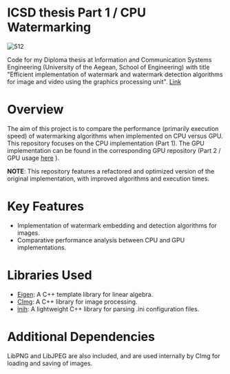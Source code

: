 # ICSD thesis Part 1 / CPU Watermarking

![512](https://github.com/user-attachments/assets/02298937-2406-409b-8ed6-32d783ea8710)

Code for my Diploma thesis at Information and Communication Systems Engineering (University of the Aegean, School of Engineering) with title "Efficient implementation of watermark and watermark detection algorithms for image and video using the graphics processing unit". [Link](https://hellanicus.lib.aegean.gr/handle/11610/19672)


# Overview

The aim of this project is to compare the performance (primarily execution speed) of watermarking algorithms when implemented on CPU versus GPU. This repository focuses on the CPU implementation (Part 1). The GPU implementation can be found in the corresponding GPU repository (Part 2 / GPU usage [here](https://github.com/kar-dim/Watermarking-GPU) ). 

**NOTE**: This repository features a refactored and optimized version of the original implementation, with improved algorithms and execution times.

# Key Features

- Implementation of watermark embedding and detection algorithms for images.
- Comparative performance analysis between CPU and GPU implementations.

# Libraries Used

- [Eigen](https://eigen.tuxfamily.org/index.php?title=Main_Page): A C++ template library for linear algebra.
- [CImg](https://cimg.eu/): A C++ library for image processing.
- [inih](https://github.com/jtilly/inih): A lightweight C++ library for parsing .ini configuration files.

# Additional Dependencies

LibPNG and LibJPEG are also included, and are used internally by CImg for loading and saving of images.
